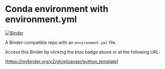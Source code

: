 # Conda environment with environment.yml

[![Binder](http://mybinder.org/badge_logo.svg)](https://mybinder.org/v2/gh/elizaoser/python_template)

A Binder-compatible repo with an `environment.yml` file.

Access this Binder by clicking the blue badge above or at the following URL:

[https://mybinder.org/v2/gh/elizaoser/python_template]

